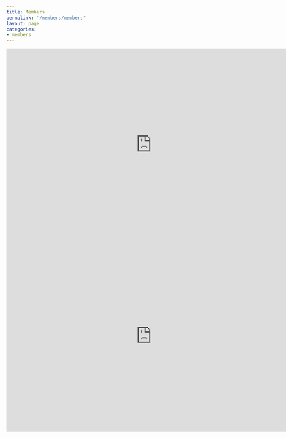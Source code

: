 ```yaml
---
title: Members
permalink: "/members/members"
layout: page
categories:
- members
---
```


<iframe src="https://docs.google.com/forms/d/e/1FAIpQLSdrs6RT9I7rJ-EDmreXiF5kMwuJGjmqRwDPx_WdKaCVEHyZag/viewform?embedded=true" width="760" height="500" frameborder="0" marginheight="0" marginwidth="0">Loading...</iframe>

<iframe src="https://docs.google.com/forms/d/e/1FAIpQLSdrs6RT9I7rJ-EDmreXiF5kMwuJGjmqRwDPx_WdKaCVEHyZag/viewform?embedded=true" width="760" height="500" frameborder="0" marginheight="0" marginwidth="0">Loading...</iframe>
